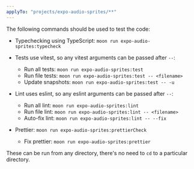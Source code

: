 ```yaml
---
applyTo: "projects/expo-audio-sprites/**"
---
```


The following commands should be used to test the code:

- Typechecking using TypeScript: `moon run expo-audio-sprites:typecheck`

- Tests use vitest, so any vitest arguments can be passed after `--`:

  - Run all tests: `moon run expo-audio-sprites:test`
  - Run file tests: `moon run expo-audio-sprites:test -- <filename>`
  - Update snapshots: `moon run expo-audio-sprites:test -- -u`

- Lint uses eslint, so any eslint arguments can be passed after `--`:

  - Run all lint: `moon run expo-audio-sprites:lint`
  - Run file lint: `moon run expo-audio-sprites:lint -- <filename>`
  - Auto-fix lint: `moon run expo-audio-sprites:lint -- --fix`

- Prettier: `moon run expo-audio-sprites:prettierCheck`

  - Fix prettier: `moon run expo-audio-sprites:prettier`

These can be run from any directory, there's no need to `cd` to a particular directory.
